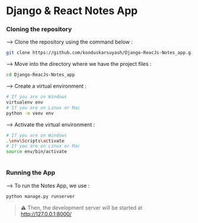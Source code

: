 

# Django & React Notes App

### Cloning the repository

--> Clone the repository using the command below :
```bash
git clone https://github.com/konduskarsuyash/Django-ReacJs-Notes_app.git

```

--> Move into the directory where we have the project files : 
```bash
cd Django-ReacJs-Notes_app

```

--> Create a virtual environment :
```bash
# If you are on Windows
virtualenv env
# If you are on Linux or Mac
python -m venv env
```

--> Activate the virtual environment :
```bash
# If you are on Windows
.\env\Scripts\activate
# If you are on Linux or Mac
source env/bin/activate
```

#

### Running the App

--> To run the Notes App, we use :
```bash
python manage.py runserver
```

> ⚠ Then, the development server will be started at http://127.0.0.1:8000/

#


#
